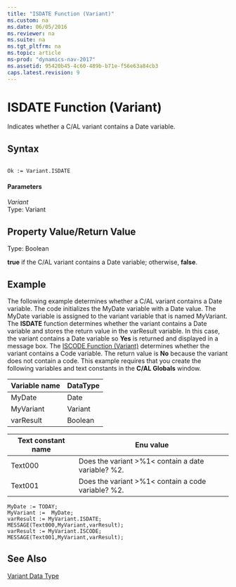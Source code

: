 ```yaml
---
title: "ISDATE Function (Variant)"
ms.custom: na
ms.date: 06/05/2016
ms.reviewer: na
ms.suite: na
ms.tgt_pltfrm: na
ms.topic: article
ms-prod: "dynamics-nav-2017"
ms.assetid: 95420b45-4c60-489b-b71e-f56e63a84cb3
caps.latest.revision: 9
---
```

# ISDATE Function (Variant)
Indicates whether a C/AL variant contains a Date variable.  
  
## Syntax  
  
```  
  
Ok := Variant.ISDATE  
```  
  
#### Parameters  
 *Variant*  
 Type: Variant  
  
## Property Value/Return Value  
 Type: Boolean  
  
 **true** if the C/AL variant contains a Date variable; otherwise, **false**.  
  
## Example  
 The following example determines whether a C/AL variant contains a Date variable. The code initializes the MyDate variable with a Date value. The MyDate variable is assigned to the variant variable that is named MyVariant. The **ISDATE** function determines whether the variant contains a Date variable and stores the return value in the varResult variable. In this case, the variant contains a Date variable so **Yes** is returned and displayed in a message box. The [ISCODE Function \(Variant\)](ISCODE-Function--Variant-.md) determines whether the variant contains a Code variable. The return value is **No** because the variant does not contain a code. This example requires that you create the following variables and text constants in the **C/AL Globals** window.  
  
|Variable name|DataType|  
|-------------------|--------------|  
|MyDate|Date|  
|MyVariant|Variant|  
|varResult|Boolean|  
  
|Text constant name|Enu value|  
|------------------------|---------------|  
|Text000|Does the variant \>%1\< contain a date variable? %2.|  
|Text001|Does the variant \>%1\< contain a code variable? %2.|  
  
```  
MyDate := TODAY;  
MyVariant :=  MyDate;  
varResult := MyVariant.ISDATE;  
MESSAGE(Text000,MyVariant,varResult);  
varResult := MyVariant.ISCODE;  
MESSAGE(Text001,MyVariant,varResult);  
```  
  
## See Also  
 [Variant Data Type](Variant-Data-Type.md)
